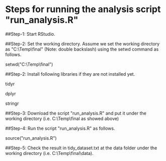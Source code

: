 Steps for running the analysis script "run_analysis.R"
======================================================

##Step-1: Start RStudio.

##Step-2: Set the working directory. Assume we set the working directory as "C:\Temp\final" (Note: double backslash)  using the setwd command as follows.

setwd("C:\\Temp\\final")

##Step-2: Install following libraries if they are not installed yet.

tidyr

dplyr

stringr

##Step-3: Download the script "run_analysis.R" and put it under the working directory (i.e. C:\Temp\final as showed above)

##Step-4: Run the script "run_analysis.R" as follows.

source("run_analysis.R")

##Step-5: Check the result in tidy_dataset.txt at the data folder under the working directory (i.e. C:\Temp\final\data).
